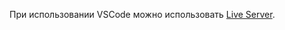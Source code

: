 При использовании VSCode можно использовать [Live Server](https://marketplace.visualstudio.com/items?itemName=ritwickdey.LiveServer).